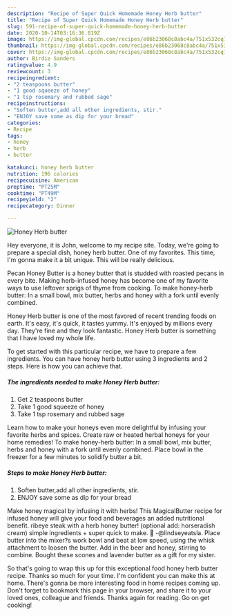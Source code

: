 ```yaml
---
description: "Recipe of Super Quick Homemade Honey Herb butter"
title: "Recipe of Super Quick Homemade Honey Herb butter"
slug: 591-recipe-of-super-quick-homemade-honey-herb-butter
date: 2020-10-14T03:16:36.819Z
image: https://img-global.cpcdn.com/recipes/e86b23068c8abc4a/751x532cq70/honey-herb-butter-recipe-main-photo.jpg
thumbnail: https://img-global.cpcdn.com/recipes/e86b23068c8abc4a/751x532cq70/honey-herb-butter-recipe-main-photo.jpg
cover: https://img-global.cpcdn.com/recipes/e86b23068c8abc4a/751x532cq70/honey-herb-butter-recipe-main-photo.jpg
author: Birdie Sanders
ratingvalue: 4.9
reviewcount: 3
recipeingredient:
- "2 teaspoons butter"
- "1 good squeeze of honey"
- "1 tsp rosemary and rubbed sage"
recipeinstructions:
- "Soften butter,add all other ingredients, stir."
- "ENJOY save some as dip for your bread"
categories:
- Recipe
tags:
- honey
- herb
- butter

katakunci: honey herb butter 
nutrition: 196 calories
recipecuisine: American
preptime: "PT25M"
cooktime: "PT49M"
recipeyield: "2"
recipecategory: Dinner

---
```



![Honey Herb butter](https://img-global.cpcdn.com/recipes/e86b23068c8abc4a/751x532cq70/honey-herb-butter-recipe-main-photo.jpg)

Hey everyone, it is John, welcome to my recipe site. Today, we're going to prepare a special dish, honey herb butter. One of my favorites. This time, I'm gonna make it a bit unique. This will be really delicious.

Pecan Honey Butter is a honey butter that is studded with roasted pecans in every bite. Making herb-infused honey has become one of my favorite ways to use leftover sprigs of thyme from cooking. To make honey-herb butter: In a small bowl, mix butter, herbs and honey with a fork until evenly combined.

Honey Herb butter is one of the most favored of recent trending foods on earth. It's easy, it's quick, it tastes yummy. It's enjoyed by millions every day. They're fine and they look fantastic. Honey Herb butter is something that I have loved my whole life.


To get started with this particular recipe, we have to prepare a few ingredients. You can have honey herb butter using 3 ingredients and 2 steps. Here is how you can achieve that.

<!--inarticleads1-->

##### The ingredients needed to make Honey Herb butter:

1. Get 2 teaspoons butter
1. Take 1 good squeeze of honey
1. Take 1 tsp rosemary and rubbed sage


Learn how to make your honeys even more delightful by infusing your favorite herbs and spices. Create raw or heated herbal honeys for your home remedies! To make honey-herb butter: In a small bowl, mix butter, herbs and honey with a fork until evenly combined. Place bowl in the freezer for a few minutes to solidify butter a bit. 

<!--inarticleads2-->

##### Steps to make Honey Herb butter:

1. Soften butter,add all other ingredients, stir.
1. ENJOY save some as dip for your bread


Make honey magical by infusing it with herbs! This MagicalButter recipe for infused honey will give your food and beverages an added nutritional benefit. ribeye steak with a herb honey butter! (optional add: horseradish cream) simple ingredients + super quick to make. 🥩 -@lindseyeatsla. Place butter into the mixer?s work bowl and beat at low speed, using the whisk attachment to loosen the butter. Add in the beer and honey, stirring to combine. Bought these scones and lavender butter as a gift for my sister. 

So that's going to wrap this up for this exceptional food honey herb butter recipe. Thanks so much for your time. I'm confident you can make this at home. There's gonna be more interesting food in home recipes coming up. Don't forget to bookmark this page in your browser, and share it to your loved ones, colleague and friends. Thanks again for reading. Go on get cooking!
